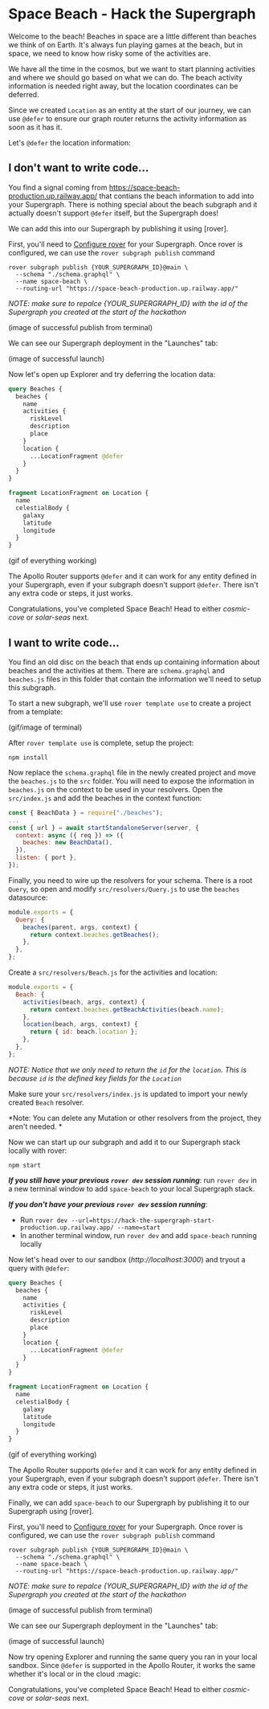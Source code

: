 # Space Beach - Hack the Supergraph

Welcome to the beach! Beaches in space are a little different than beaches we think of on Earth. It's always fun playing games at the beach, but in space, we need to know how risky some of the activities are. 

We have all the time in the cosmos, but we want to start planning activities and where we should go based on what we can do. The beach activity information is needed right away, but the location coordinates can be deferred. 

Since we created `Location` as an entity at the start of our journey, we can use `@defer` to ensure our graph router returns the activity information as soon as it has it. 

Let's `@defer` the location information:

## I don't want to write code...

You find a signal coming from https://space-beach-production.up.railway.app/ that contians the beach information to add into your Supergraph. There is nothing special about the beach subgraph and it actually doesn't support `@defer` itself, but the Supergraph does!

We can add this into our Supergraph by publishing it using [rover]. 

First, you'll need to [Configure rover] for your Supergraph. Once rover is configured, we can use the `rover subgraph publish` command

```shell
rover subgraph publish {YOUR_SUPERGRAPH_ID}@main \
  --schema "./schema.graphql" \
  --name space-beach \
  --routing-url "https://space-beach-production.up.railway.app/"
```

*NOTE: make sure to repalce {YOUR_SUPERGRAPH_ID} with the id of the Supergraph you created at the start of the hackathon*

(image of successful publish from terminal)

We can see our Supergraph deployment in the "Launches" tab:

(image of successful launch)

Now let's open up Explorer and try deferring the location data:

```graphql
query Beaches {
  beaches {
    name
    activities {
      riskLevel
      description
      place
    }
    location {
      ...LocationFragment @defer
    }
  }
}

fragment LocationFragment on Location {
  name
  celestialBody {
    galaxy
    latitude
    longitude
  }
}
```

(gif of everything working)

The Apollo Router supports `@defer` and it can work for any entity defined in your Supergraph, even if your subgraph doesn't support `@defer`. There isn't any extra code or steps, it just works.

Congratulations, you've completed Space Beach! Head to either *cosmic-cove* or *solar-seas* next.

## I want to write code...

You find an old disc on the beach that ends up containing information about beaches and the activities at them. There are `schema.graphql` and `beaches.js` files in this folder that contain the information we'll need to setup this subgraph.

To start a new subgraph, we'll use `rover template use` to create a project from a template:

(gif/image of terminal)

After `rover template use` is complete, setup the project:

```shell
npm install
```

Now replace the `schema.graphql` file in the newly created project and move the `beaches.js` to the `src` folder. You will need to expose the information in `beaches.js` on the context to be used in your resolvers. Open the `src/index.js` and add the beaches in the context function:

```javascript
const { BeachData } = require("./beaches");
...
const { url } = await startStandaloneServer(server, {
  context: async ({ req }) => ({
    beaches: new BeachData(),
  }),
  listen: { port },
});
```

Finally, you need to wire up the resolvers for your schema. There is a root `Query`, so open and modify `src/resolvers/Query.js` to use the `beaches` datasource:

```javascript
module.exports = {
  Query: {
    beaches(parent, args, context) {
      return context.beaches.getBeaches();
    },
  },
};
```

Create a `src/resolvers/Beach.js` for the activities and location:

```javascript
module.exports = {
  Beach: {
    activities(beach, args, context) {
      return context.beaches.getBeachActivities(beach.name);
    },
    location(beach, args, context) {
      return { id: beach.location };
    },
  },
};
```

*NOTE: Notice that we only need to return the `id` for the `location`. This is because `id` is the defined key fields for the `Location`*

Make sure your `src/resolvers/index.js` is updated to import your newly created `Beach` resolver.

*Note: You can delete any Mutation or other resolvers from the project, they aren't needed. *

Now we can start up our subgraph and add it to our Supergraph stack locally with rover:

```shell
npm start
```

***If you still have your previous `rover dev` session running***: run `rover dev` in a new terminal window to add `space-beach` to your local Supergraph stack.

***If you don't have your previous `rover dev` session running***: 

- Run `rover dev --url=https://hack-the-supergraph-start-production.up.railway.app/ --name=start` 
- In another terminal window, run `rover dev` and add `space-beach` running locally

Now let's head over to our sandbox (*http://localhost:3000*) and tryout a query with `@defer`:

```graphql
query Beaches {
  beaches {
    name
    activities {
      riskLevel
      description
      place
    }
    location {
      ...LocationFragment @defer
    }
  }
}

fragment LocationFragment on Location {
  name
  celestialBody {
    galaxy
    latitude
    longitude
  }
}
```

(gif of everything working)

The Apollo Router supports `@defer` and it can work for any entity defined in your Supergraph, even if your subgraph doesn't support `@defer`. There isn't any extra code or steps, it just works.

Finally, we can add `space-beach` to our Supergraph by publishing it to our Supergraph using [rover]. 

First, you'll need to [Configure rover] for your Supergraph. Once rover is configured, we can use the `rover subgraph publish` command

```shell
rover subgraph publish {YOUR_SUPERGRAPH_ID}@main \
  --schema "./schema.graphql" \
  --name space-beach \
  --routing-url "https://space-beach-production.up.railway.app/"
```

*NOTE: make sure to repalce {YOUR_SUPERGRAPH_ID} with the id of the Supergraph you created at the start of the hackathon*

(image of successful publish from terminal)

We can see our Supergraph deployment in the "Launches" tab:

(image of successful launch)

Now try opening Explorer and running the same query you ran in your local sandbox. Since `@defer` is supported in the Apollo Router, it works the same whether it's local or in the cloud :magic:

Congratulations, you've completed Space Beach! Head to either *cosmic-cove* or *solar-seas* next.

[Configure rover]: https://www.apollographql.com/docs/rover/configuring